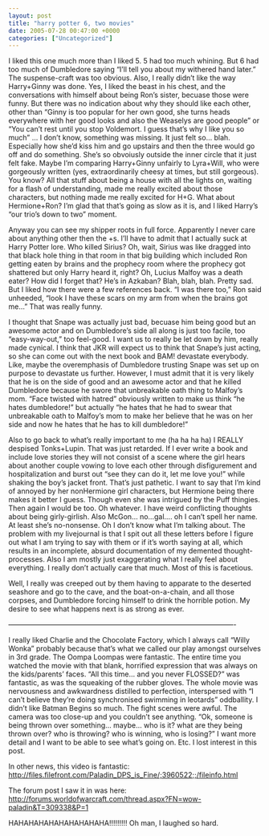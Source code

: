```yaml
---
layout: post
title: "harry potter 6, two movies"
date: 2005-07-28 00:47:00 +0000
categories: ["Uncategorized"]
---
```


I liked this one much more than I liked 5. 5 had too much whining. But 6 had too much of Dumbledore saying “I’ll tell you about my withered hand later.” The suspense-craft was too obvious. Also, I really didn’t like the way Harry+Ginny was done. Yes, I liked the beast in his chest, and the conversations with himself about being Ron’s sister, becuase those were funny. But there was no indication about why they should like each other, other than “Ginny is too popular for her own good, she turns heads everywhere with her good looks and also the Weaselys are good people” or “You can’t rest until you stop Voldemort. I guess that’s why I like you so much” … I don’t know, something was missing. It just felt so… blah. Especially how she’d kiss him and go upstairs and then the three would go off and do something. She’s so obvoiusly outside the inner circle that it just felt fake. Maybe I’m comparing Harry+Ginny unfairly to Lyra+Will, who were gorgeously written (yes, extraordinarily cheesy at times, but still gorgeous). You know? All that stuff about being a house with all the lights on, waiting for a flash of understanding, made me really excited about those characters, but nothing made me really excited for H+G. What about Hermione+Ron? I’m glad that that’s going as slow as it is, and I liked Harry’s “our trio’s down to two” moment. 

Anyway you can see my shipper roots in full force. Apparently I never care about anything other then the +s. I’ll have to admit that I actually suck at Harry Potter lore. Who killed Sirius? Oh, wait, Sirius was like dragged into that black hole thing in that room in that big building which included Ron getting eaten by brains and the prophecy room where the prophecy got shattered but only Harry heard it, right? Oh, Lucius Malfoy was a death eater? How did I forget that? He’s in Azkaban? Blah, blah, blah. Pretty sad. But I liked how there were a few references back. “I was there too,” Ron said unheeded, “look I have these scars on my arm from when the brains got me…” That was really funny. 

I thought that Snape was actually just bad, becuase him being good but an awesome actor and on Dumbledore’s side all along is just too facile, too “easy-way-out,” too feel-good. I want us to really be let down by him, really made cynical. I think that JKR will expect us to think that Snape’s just acting, so she can come out with the next book and BAM! devastate everybody. Like, maybe the overemphasis of Dumbledore trusting Snape was set up on purpose to devastate us further. However, I must admit that it is very likely that he is on the side of good and an awesome actor and that he killed Dumbledore because he swore that unbreakable oath thing to Malfoy’s mom. “Face twisted with hatred” obviously written to make us think “he hates dumbledore!” but actually “he hates that he had to swear that unbreakable oath to Malfoy’s mom to make her believe that he was on her side and now he hates that he has to kill dumbledore!” 

Also to go back to what’s really important to me (ha ha ha ha) I REALLY despised Tonks+Lupin. That was just retarded. If I ever write a book and include love stories they will not consist of a scene where the girl hears about another couple vowing to love each other through disfigurement and hospitalization and burst out “see they can do it, let me love you!” while shaking the boy’s jacket front. That’s just pathetic. I want to say that I’m kind of annoyed by her nonHermione girl characters, but Hermione being there makes it better I guess. Though even she was intrigued by the Puff thingies. Then again I would be too. Oh whatever. I have weird conflicting thoughts about being girly-girlish.  Also McGon… no…gal…. oh I can’t spell her name. At least she’s no-nonsense. Oh I don’t know what I’m talking about. The problem with my livejournal is that I spit out all these letters before I figure out what I am trying to say with them or if it’s worth saying at all, which results in an incomplete, absurd documentation of my demented thought-processes. Also I am mostly just exaggerating what I really feel about everything. I really don’t actually care that much. Most of this is facetious. 

Well, I really was creeped out by them having to apparate to the deserted seashore and go to the cave, and the boat-on-a-chain, and all those corpses, and Dumbledore forcing himself to drink the horrible potion. My desire to see what happens next is as strong as ever. 

————————————————————————————————-

I really liked Charlie and the Chocolate Factory, which I always call “Willy Wonka” probably because that’s what we called our play amongst ourselves in 3rd grade. The Oompa Loompas were fantastic. The entire time you watched the movie with that blank, horrified expression that was always on the kids/parents’ faces. “All this time… and you never FLOSSED?” was fantastic, as was the squeaking of the rubber gloves. The whole movie was nervousness and awkwardness distilled to perfection, interspersed with “I can’t believe they’re doing synchronised swimming in leotards” oddballity. I didn’t like Batman Begins so much. The fight scenes were awful. The camera was too close-up and you couldn’t see anything. “Ok, someone is being thrown over something… maybe… who is it? what are they being thrown over? who is throwing? who is winning, who is losing?” I want more detail and I want to be able to see what’s going on. Etc. I lost interest in this post. 

In other news, this video is fantastic: http://files.filefront.com/Paladin_DPS_is_Fine/;3960522;;/fileinfo.html

The forum post I saw it in was here: http://forums.worldofwarcraft.com/thread.aspx?FN=wow-paladin&T=309338&P=1

HAHAHAHAHAHAHAHAHAHA!!!!!!!!! Oh man, I laughed so hard.